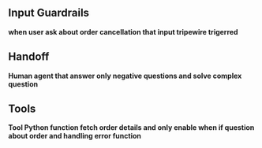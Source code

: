 ## Input Guardrails 
**when user ask about order cancellation that input tripewire trigerred**

## Handoff
**Human agent that answer only negative questions and solve complex question**

## Tools
**Tool Python function fetch order details and only enable when if question about order and handling error function**


